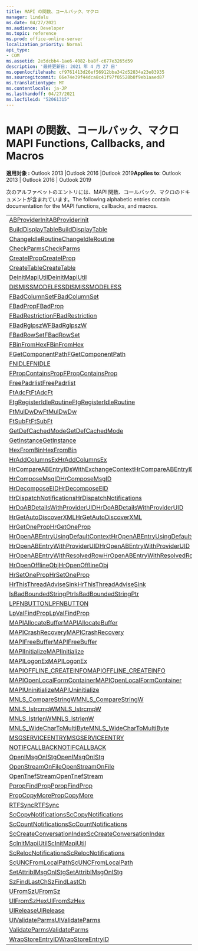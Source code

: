 ```yaml
---
title: MAPI の関数、コールバック、マクロ
manager: lindalu
ms.date: 04/27/2021
ms.audience: Developer
ms.topic: reference
ms.prod: office-online-server
localization_priority: Normal
api_type:
- COM
ms.assetid: 2e5dcbb4-1ae6-4082-ba8f-c677e3265d59
description: '最終更新日: 2021 年 4 月 27 日'
ms.openlocfilehash: cf9761413d26ef56912bba342d52834a23e83935
ms.sourcegitcommit: 66e74e39f44dca8c41f97f05528b8f9eb1aaed87
ms.translationtype: MT
ms.contentlocale: ja-JP
ms.lasthandoff: 04/27/2021
ms.locfileid: "52061315"
---
```

# <a name="mapi-functions-callbacks-and-macros"></a><span data-ttu-id="a50ee-103">MAPI の関数、コールバック、マクロ</span><span class="sxs-lookup"><span data-stu-id="a50ee-103">MAPI Functions, Callbacks, and Macros</span></span>

 
  
<span data-ttu-id="a50ee-104">**適用対象 :** Outlook 2013 |Outlook 2016 |Outlook 2019</span><span class="sxs-lookup"><span data-stu-id="a50ee-104">**Applies to**: Outlook 2013 | Outlook 2016 | Outlook 2019</span></span>
  
<span data-ttu-id="a50ee-105">次のアルファベットのエントリには、MAPI 関数、コールバック、マクロのドキュメントが含まれています。</span><span class="sxs-lookup"><span data-stu-id="a50ee-105">The following alphabetic entries contain documentation for the MAPI functions, callbacks, and macros.</span></span> 
  
|||
|:-----|:-----|
|[<span data-ttu-id="a50ee-106">ABProviderInit</span><span class="sxs-lookup"><span data-stu-id="a50ee-106">ABProviderInit</span></span>](abproviderinit.md) <br/> |[<span data-ttu-id="a50ee-107">ACCELERATEABSDI</span><span class="sxs-lookup"><span data-stu-id="a50ee-107">ACCELERATEABSDI</span></span>](accelerateabsdi.md) <br/> |
|[<span data-ttu-id="a50ee-108">BuildDisplayTable</span><span class="sxs-lookup"><span data-stu-id="a50ee-108">BuildDisplayTable</span></span>](builddisplaytable.md) <br/> |[<span data-ttu-id="a50ee-109">CALLERRELEASE</span><span class="sxs-lookup"><span data-stu-id="a50ee-109">CALLERRELEASE</span></span>](callerrelease.md) <br/> |
|[<span data-ttu-id="a50ee-110">ChangeIdleRoutine</span><span class="sxs-lookup"><span data-stu-id="a50ee-110">ChangeIdleRoutine</span></span>](changeidleroutine.md) <br/> |[<span data-ttu-id="a50ee-111">CheckParameters</span><span class="sxs-lookup"><span data-stu-id="a50ee-111">CheckParameters</span></span>](checkparms.md) <br/> |
|[<span data-ttu-id="a50ee-112">CheckParms</span><span class="sxs-lookup"><span data-stu-id="a50ee-112">CheckParms</span></span>](checkparms.md) <br/> |[<span data-ttu-id="a50ee-113">CloseIMsgSession</span><span class="sxs-lookup"><span data-stu-id="a50ee-113">CloseIMsgSession</span></span>](closeimsgsession.md) <br/> |
|[<span data-ttu-id="a50ee-114">CreateIProp</span><span class="sxs-lookup"><span data-stu-id="a50ee-114">CreateIProp</span></span>](createiprop.md) <br/> |[<span data-ttu-id="a50ee-115">CreateMAPIInitializationMonitor</span><span class="sxs-lookup"><span data-stu-id="a50ee-115">CreateMAPIInitializationMonitor</span></span>](createmapiinitializationmonitor.md) <br/> |
|[<span data-ttu-id="a50ee-116">CreateTable</span><span class="sxs-lookup"><span data-stu-id="a50ee-116">CreateTable</span></span>](createtable.md) <br/> |  <br/>|
|[<span data-ttu-id="a50ee-117">DeinitMapiUtil</span><span class="sxs-lookup"><span data-stu-id="a50ee-117">DeinitMapiUtil</span></span>](deinitmapiutil.md) <br/> |[<span data-ttu-id="a50ee-118">DeregisterIdleRoutine</span><span class="sxs-lookup"><span data-stu-id="a50ee-118">DeregisterIdleRoutine</span></span>](deregisteridleroutine.md) <br/> |
|[<span data-ttu-id="a50ee-119">DISMISSMODELESS</span><span class="sxs-lookup"><span data-stu-id="a50ee-119">DISMISSMODELESS</span></span>](dismissmodeless.md) <br/> |[<span data-ttu-id="a50ee-120">EnableIdleRoutine</span><span class="sxs-lookup"><span data-stu-id="a50ee-120">EnableIdleRoutine</span></span>](enableidleroutine.md) <br/> |
|[<span data-ttu-id="a50ee-121">FBadColumnSet</span><span class="sxs-lookup"><span data-stu-id="a50ee-121">FBadColumnSet</span></span>](fbadcolumnset.md) <br/> |[<span data-ttu-id="a50ee-122">FBadEntryList</span><span class="sxs-lookup"><span data-stu-id="a50ee-122">FBadEntryList</span></span>](fbadentrylist.md) <br/> |
|[<span data-ttu-id="a50ee-123">FBadProp</span><span class="sxs-lookup"><span data-stu-id="a50ee-123">FBadProp</span></span>](fbadprop.md) <br/> |[<span data-ttu-id="a50ee-124">FBadPropTag</span><span class="sxs-lookup"><span data-stu-id="a50ee-124">FBadPropTag</span></span>](fbadproptag.md) <br/> |
|[<span data-ttu-id="a50ee-125">FBadRestriction</span><span class="sxs-lookup"><span data-stu-id="a50ee-125">FBadRestriction</span></span>](fbadrestriction.md) <br/> |[<span data-ttu-id="a50ee-126">FBadRglpNameID</span><span class="sxs-lookup"><span data-stu-id="a50ee-126">FBadRglpNameID</span></span>](fbadrglpnameid.md) <br/> |
|[<span data-ttu-id="a50ee-127">FBadRglpszW</span><span class="sxs-lookup"><span data-stu-id="a50ee-127">FBadRglpszW</span></span>](fbadrglpszw.md) <br/> |[<span data-ttu-id="a50ee-128">FBadRow</span><span class="sxs-lookup"><span data-stu-id="a50ee-128">FBadRow</span></span>](fbadrow.md) <br/> |
|[<span data-ttu-id="a50ee-129">FBadRowSet</span><span class="sxs-lookup"><span data-stu-id="a50ee-129">FBadRowSet</span></span>](fbadrowset.md) <br/> |[<span data-ttu-id="a50ee-130">FBadSortOrderSet</span><span class="sxs-lookup"><span data-stu-id="a50ee-130">FBadSortOrderSet</span></span>](fbadsortorderset.md) <br/> |
|[<span data-ttu-id="a50ee-131">FBinFromHex</span><span class="sxs-lookup"><span data-stu-id="a50ee-131">FBinFromHex</span></span>](fbinfromhex.md) <br/> |[<span data-ttu-id="a50ee-132">FEqualNames</span><span class="sxs-lookup"><span data-stu-id="a50ee-132">FEqualNames</span></span>](fequalnames.md) <br/> |
|[<span data-ttu-id="a50ee-133">FGetComponentPath</span><span class="sxs-lookup"><span data-stu-id="a50ee-133">FGetComponentPath</span></span>](fgetcomponentpath.md) <br/> |[<span data-ttu-id="a50ee-134">FixMAPI</span><span class="sxs-lookup"><span data-stu-id="a50ee-134">FixMAPI</span></span>](fixmapi.md) <br/> |
|[<span data-ttu-id="a50ee-135">FNIDLE</span><span class="sxs-lookup"><span data-stu-id="a50ee-135">FNIDLE</span></span>](fnidle.md) <br/> |[<span data-ttu-id="a50ee-136">FPropCompareProp</span><span class="sxs-lookup"><span data-stu-id="a50ee-136">FPropCompareProp</span></span>](fpropcompareprop.md) <br/> |
|[<span data-ttu-id="a50ee-137">FPropContainsProp</span><span class="sxs-lookup"><span data-stu-id="a50ee-137">FPropContainsProp</span></span>](fpropcontainsprop.md) <br/> |[<span data-ttu-id="a50ee-138">FPropExists</span><span class="sxs-lookup"><span data-stu-id="a50ee-138">FPropExists</span></span>](fpropexists.md) <br/> |
|[<span data-ttu-id="a50ee-139">FreePadrlist</span><span class="sxs-lookup"><span data-stu-id="a50ee-139">FreePadrlist</span></span>](freepadrlist.md) <br/> |[<span data-ttu-id="a50ee-140">FreeProws</span><span class="sxs-lookup"><span data-stu-id="a50ee-140">FreeProws</span></span>](freeprows.md) <br/> |
|[<span data-ttu-id="a50ee-141">FtAdcFt</span><span class="sxs-lookup"><span data-stu-id="a50ee-141">FtAdcFt</span></span>](ftadcft.md) <br/> |[<span data-ttu-id="a50ee-142">FtAddFt</span><span class="sxs-lookup"><span data-stu-id="a50ee-142">FtAddFt</span></span>](ftaddft.md) <br/> |
|[<span data-ttu-id="a50ee-143">FtgRegisterIdleRoutine</span><span class="sxs-lookup"><span data-stu-id="a50ee-143">FtgRegisterIdleRoutine</span></span>](ftgregisteridleroutine.md) <br/> |[<span data-ttu-id="a50ee-144">FtMulDw</span><span class="sxs-lookup"><span data-stu-id="a50ee-144">FtMulDw</span></span>](ftmuldw.md) <br/> |
|[<span data-ttu-id="a50ee-145">FtMulDwDw</span><span class="sxs-lookup"><span data-stu-id="a50ee-145">FtMulDwDw</span></span>](ftmuldwdw.md) <br/> |[<span data-ttu-id="a50ee-146">FtNegFt</span><span class="sxs-lookup"><span data-stu-id="a50ee-146">FtNegFt</span></span>](ftnegft.md) <br/> |
|[<span data-ttu-id="a50ee-147">FtSubFt</span><span class="sxs-lookup"><span data-stu-id="a50ee-147">FtSubFt</span></span>](ftsubft.md) <br/> |[<span data-ttu-id="a50ee-148">GetAttribIMsgOnIStg</span><span class="sxs-lookup"><span data-stu-id="a50ee-148">GetAttribIMsgOnIStg</span></span>](getattribimsgonistg.md) <br/> |
|[<span data-ttu-id="a50ee-149">GetDefCachedMode</span><span class="sxs-lookup"><span data-stu-id="a50ee-149">GetDefCachedMode</span></span>](getdefcachedmode.md) <br/> |[<span data-ttu-id="a50ee-150">GetDefCachedModeDownloadPubFoldFavs</span><span class="sxs-lookup"><span data-stu-id="a50ee-150">GetDefCachedModeDownloadPubFoldFavs</span></span>](getdefcachedmodedownloadpubfoldfavs.md) <br/> |
|[<span data-ttu-id="a50ee-151">GetInstance</span><span class="sxs-lookup"><span data-stu-id="a50ee-151">GetInstance</span></span>](getinstance.md) <br/> |[<span data-ttu-id="a50ee-152">GetTnefStreamCodepage</span><span class="sxs-lookup"><span data-stu-id="a50ee-152">GetTnefStreamCodepage</span></span>](gettnefstreamcodepage.md) <br/> |
|[<span data-ttu-id="a50ee-153">HexFromBin</span><span class="sxs-lookup"><span data-stu-id="a50ee-153">HexFromBin</span></span>](hexfrombin.md) <br/> |[<span data-ttu-id="a50ee-154">HrAddColumns</span><span class="sxs-lookup"><span data-stu-id="a50ee-154">HrAddColumns</span></span>](hraddcolumns.md) <br/> |
|[<span data-ttu-id="a50ee-155">HrAddColumnsEx</span><span class="sxs-lookup"><span data-stu-id="a50ee-155">HrAddColumnsEx</span></span>](hraddcolumnsex.md) <br/> |[<span data-ttu-id="a50ee-156">HrAllocAdviseSink</span><span class="sxs-lookup"><span data-stu-id="a50ee-156">HrAllocAdviseSink</span></span>](hrallocadvisesink.md) <br/> |
|[<span data-ttu-id="a50ee-157">HrCompareABEntryIDsWithExchangeContext</span><span class="sxs-lookup"><span data-stu-id="a50ee-157">HrCompareABEntryIDsWithExchangeContext</span></span>](hrcompareabentryidswithexchangecontext.md) <br/> |[<span data-ttu-id="a50ee-158">HrComposeEID</span><span class="sxs-lookup"><span data-stu-id="a50ee-158">HrComposeEID</span></span>](hrcomposeeid.md) <br/> |
|[<span data-ttu-id="a50ee-159">HrComposeMsgID</span><span class="sxs-lookup"><span data-stu-id="a50ee-159">HrComposeMsgID</span></span>](hrcomposemsgid.md) <br/> |[<span data-ttu-id="a50ee-160">HrCreateOfflineObj</span><span class="sxs-lookup"><span data-stu-id="a50ee-160">HrCreateOfflineObj</span></span>](hrcreateofflineobj.md) <br/> |
|[<span data-ttu-id="a50ee-161">HrDecomposeEID</span><span class="sxs-lookup"><span data-stu-id="a50ee-161">HrDecomposeEID</span></span>](hrdecomposeeid.md) <br/> |[<span data-ttu-id="a50ee-162">HrDecomposeMsgID</span><span class="sxs-lookup"><span data-stu-id="a50ee-162">HrDecomposeMsgID</span></span>](hrdecomposemsgid.md) <br/> |
|[<span data-ttu-id="a50ee-163">HrDispatchNotifications</span><span class="sxs-lookup"><span data-stu-id="a50ee-163">HrDispatchNotifications</span></span>](hrdispatchnotifications.md) <br/> |[<span data-ttu-id="a50ee-164">HrDoABDetailsWithExchangeContext</span><span class="sxs-lookup"><span data-stu-id="a50ee-164">HrDoABDetailsWithExchangeContext</span></span>](hrdoabdetailswithexchangecontext.md) <br/> |
|[<span data-ttu-id="a50ee-165">HrDoABDetailsWithProviderUID</span><span class="sxs-lookup"><span data-stu-id="a50ee-165">HrDoABDetailsWithProviderUID</span></span>](hrdoabdetailswithprovideruid.md) <br/> |[<span data-ttu-id="a50ee-166">HrEntryIDFromSz</span><span class="sxs-lookup"><span data-stu-id="a50ee-166">HrEntryIDFromSz</span></span>](hrentryidfromsz.md) <br/> |
|[<span data-ttu-id="a50ee-167">HrGetAutoDiscoverXML</span><span class="sxs-lookup"><span data-stu-id="a50ee-167">HrGetAutoDiscoverXML</span></span>](hrgetautodiscoverxml.md) <br/> |[<span data-ttu-id="a50ee-168">HrGetGALFromEmsmdbUID</span><span class="sxs-lookup"><span data-stu-id="a50ee-168">HrGetGALFromEmsmdbUID</span></span>](hrgetgalfromemsmdbuid.md) <br/> |
|[<span data-ttu-id="a50ee-169">HrGetOneProp</span><span class="sxs-lookup"><span data-stu-id="a50ee-169">HrGetOneProp</span></span>](hrgetoneprop.md) <br/> |[<span data-ttu-id="a50ee-170">HrIStorageFromStream</span><span class="sxs-lookup"><span data-stu-id="a50ee-170">HrIStorageFromStream</span></span>](hristoragefromstream.md) <br/> |
|[<span data-ttu-id="a50ee-171">HrOpenABEntryUsingDefaultContext</span><span class="sxs-lookup"><span data-stu-id="a50ee-171">HrOpenABEntryUsingDefaultContext</span></span>](hropenabentryusingdefaultcontext.md) <br/> |[<span data-ttu-id="a50ee-172">HrOpenABEntryWithExchangeContext</span><span class="sxs-lookup"><span data-stu-id="a50ee-172">HrOpenABEntryWithExchangeContext</span></span>](hropenabentrywithexchangecontext.md) <br/> |
|[<span data-ttu-id="a50ee-173">HrOpenABEntryWithProviderUID</span><span class="sxs-lookup"><span data-stu-id="a50ee-173">HrOpenABEntryWithProviderUID</span></span>](hropenabentrywithprovideruid.md) <br/> |[<span data-ttu-id="a50ee-174">HrOpenABEntryWithProviderUIDSupport</span><span class="sxs-lookup"><span data-stu-id="a50ee-174">HrOpenABEntryWithProviderUIDSupport</span></span>](hropenabentrywithprovideruidsupport.md) <br/> |
|[<span data-ttu-id="a50ee-175">HrOpenABEntryWithResolvedRow</span><span class="sxs-lookup"><span data-stu-id="a50ee-175">HrOpenABEntryWithResolvedRow</span></span>](hropenabentrywithresolvedrow.md) <br/> |[<span data-ttu-id="a50ee-176">HrOpenABEntryWithSupport</span><span class="sxs-lookup"><span data-stu-id="a50ee-176">HrOpenABEntryWithSupport</span></span>](hropenabentrywithsupport.md) <br/> |
|[<span data-ttu-id="a50ee-177">HrOpenOfflineObj</span><span class="sxs-lookup"><span data-stu-id="a50ee-177">HrOpenOfflineObj</span></span>](hropenofflineobj.md) <br/> |[<span data-ttu-id="a50ee-178">HrQueryAllRows</span><span class="sxs-lookup"><span data-stu-id="a50ee-178">HrQueryAllRows</span></span>](hrqueryallrows.md) <br/> |
|[<span data-ttu-id="a50ee-179">HrSetOneProp</span><span class="sxs-lookup"><span data-stu-id="a50ee-179">HrSetOneProp</span></span>](hrsetoneprop.md) <br/> |[<span data-ttu-id="a50ee-180">HrSzFromEntryID</span><span class="sxs-lookup"><span data-stu-id="a50ee-180">HrSzFromEntryID</span></span>](hrszfromentryid.md) <br/> |
|[<span data-ttu-id="a50ee-181">HrThisThreadAdviseSink</span><span class="sxs-lookup"><span data-stu-id="a50ee-181">HrThisThreadAdviseSink</span></span>](hrthisthreadadvisesink.md) <br/> |[<span data-ttu-id="a50ee-182">HrValidateIPMSubtree</span><span class="sxs-lookup"><span data-stu-id="a50ee-182">HrValidateIPMSubtree</span></span>](hrvalidateipmsubtree.md) <br/> |
|[<span data-ttu-id="a50ee-183">IsBadBoundedStringPtr</span><span class="sxs-lookup"><span data-stu-id="a50ee-183">IsBadBoundedStringPtr</span></span>](isbadboundedstringptr.md) <br/> |[<span data-ttu-id="a50ee-184">LAUNCHWIZARDENTRY</span><span class="sxs-lookup"><span data-stu-id="a50ee-184">LAUNCHWIZARDENTRY</span></span>](launchwizardentry.md) <br/> |
|[<span data-ttu-id="a50ee-185">LPFNBUTTON</span><span class="sxs-lookup"><span data-stu-id="a50ee-185">LPFNBUTTON</span></span>](lpfnbutton.md) <br/> |[<span data-ttu-id="a50ee-186">LPropCompareProp</span><span class="sxs-lookup"><span data-stu-id="a50ee-186">LPropCompareProp</span></span>](lpropcompareprop.md) <br/> |
|[<span data-ttu-id="a50ee-187">LpValFindProp</span><span class="sxs-lookup"><span data-stu-id="a50ee-187">LpValFindProp</span></span>](lpvalfindprop.md) <br/> |[<span data-ttu-id="a50ee-188">MAPIAdminProfiles</span><span class="sxs-lookup"><span data-stu-id="a50ee-188">MAPIAdminProfiles</span></span>](mapiadminprofiles.md) <br/> |
|[<span data-ttu-id="a50ee-189">MAPIAllocateBuffer</span><span class="sxs-lookup"><span data-stu-id="a50ee-189">MAPIAllocateBuffer</span></span>](mapiallocatebuffer.md) <br/> |[<span data-ttu-id="a50ee-190">MAPIAllocateMore</span><span class="sxs-lookup"><span data-stu-id="a50ee-190">MAPIAllocateMore</span></span>](mapiallocatemore.md) <br/> |
|[<span data-ttu-id="a50ee-191">MAPICrashRecovery</span><span class="sxs-lookup"><span data-stu-id="a50ee-191">MAPICrashRecovery</span></span>](mapicrashrecovery.md) <br/> |[<span data-ttu-id="a50ee-192">MAPIDeInitIdle</span><span class="sxs-lookup"><span data-stu-id="a50ee-192">MAPIDeInitIdle</span></span>](mapideinitidle.md) <br/> |
|[<span data-ttu-id="a50ee-193">MAPIFreeBuffer</span><span class="sxs-lookup"><span data-stu-id="a50ee-193">MAPIFreeBuffer</span></span>](mapifreebuffer.md) <br/> |[<span data-ttu-id="a50ee-194">MAPIGetDefaultMalloc</span><span class="sxs-lookup"><span data-stu-id="a50ee-194">MAPIGetDefaultMalloc</span></span>](mapigetdefaultmalloc.md) <br/> |
|[<span data-ttu-id="a50ee-195">MAPIInitialize</span><span class="sxs-lookup"><span data-stu-id="a50ee-195">MAPIInitialize</span></span>](mapiinitialize.md) <br/> |[<span data-ttu-id="a50ee-196">MAPIInitIdle</span><span class="sxs-lookup"><span data-stu-id="a50ee-196">MAPIInitIdle</span></span>](mapiinitidle.md) <br/> |
|[<span data-ttu-id="a50ee-197">MAPILogonEx</span><span class="sxs-lookup"><span data-stu-id="a50ee-197">MAPILogonEx</span></span>](mapilogonex.md) <br/> |[<span data-ttu-id="a50ee-198">MAPIOFFLINE_AGGREGATEINFO</span><span class="sxs-lookup"><span data-stu-id="a50ee-198">MAPIOFFLINE_AGGREGATEINFO</span></span>](mapioffline_aggregateinfo.md) <br/> |
|[<span data-ttu-id="a50ee-199">MAPIOFFLINE_CREATEINFO</span><span class="sxs-lookup"><span data-stu-id="a50ee-199">MAPIOFFLINE_CREATEINFO</span></span>](mapioffline_createinfo.md) <br/> |[<span data-ttu-id="a50ee-200">MAPIOpenFormMgr</span><span class="sxs-lookup"><span data-stu-id="a50ee-200">MAPIOpenFormMgr</span></span>](mapiopenformmgr.md) <br/> |
|[<span data-ttu-id="a50ee-201">MAPIOpenLocalFormContainer</span><span class="sxs-lookup"><span data-stu-id="a50ee-201">MAPIOpenLocalFormContainer</span></span>](mapiopenlocalformcontainer.md) <br/> |[<span data-ttu-id="a50ee-202">MAPIReallocateBuffer</span><span class="sxs-lookup"><span data-stu-id="a50ee-202">MAPIReallocateBuffer</span></span>](mapireallocatebuffer.md) <br/> |
|[<span data-ttu-id="a50ee-203">MAPIUninitialize</span><span class="sxs-lookup"><span data-stu-id="a50ee-203">MAPIUninitialize</span></span>](mapiuninitialize.md) <br/> |[<span data-ttu-id="a50ee-204">MapStorageSCode</span><span class="sxs-lookup"><span data-stu-id="a50ee-204">MapStorageSCode</span></span>](mapstoragescode.md) <br/> |
|[<span data-ttu-id="a50ee-205">MNLS_CompareStringW</span><span class="sxs-lookup"><span data-stu-id="a50ee-205">MNLS_CompareStringW</span></span>](mnls_comparestringw.md) <br/> |[<span data-ttu-id="a50ee-206">MNLS_IsBadStringPtrW</span><span class="sxs-lookup"><span data-stu-id="a50ee-206">MNLS_IsBadStringPtrW</span></span>](mnls_isbadstringptrw.md) <br/> |
|[<span data-ttu-id="a50ee-207">MNLS_lstrcmpW</span><span class="sxs-lookup"><span data-stu-id="a50ee-207">MNLS_lstrcmpW</span></span>](mnls_lstrcmpw.md) <br/> |[<span data-ttu-id="a50ee-208">MNLS_lstrcpyW</span><span class="sxs-lookup"><span data-stu-id="a50ee-208">MNLS_lstrcpyW</span></span>](mnls_lstrcpyw.md) <br/> |
|[<span data-ttu-id="a50ee-209">MNLS_lstrlenW</span><span class="sxs-lookup"><span data-stu-id="a50ee-209">MNLS_lstrlenW</span></span>](mnls_lstrlenw.md) <br/> |[<span data-ttu-id="a50ee-210">MNLS_MultiByteToWideChar</span><span class="sxs-lookup"><span data-stu-id="a50ee-210">MNLS_MultiByteToWideChar</span></span>](mnls_multibytetowidechar.md) <br/> |
|[<span data-ttu-id="a50ee-211">MNLS_WideCharToMultiByte</span><span class="sxs-lookup"><span data-stu-id="a50ee-211">MNLS_WideCharToMultiByte</span></span>](mnls_widechartomultibyte.md) <br/> |[<span data-ttu-id="a50ee-212">MSGCALLRELEASE</span><span class="sxs-lookup"><span data-stu-id="a50ee-212">MSGCALLRELEASE</span></span>](msgcallrelease.md) <br/> |
|[<span data-ttu-id="a50ee-213">MSGSERVICEENTRY</span><span class="sxs-lookup"><span data-stu-id="a50ee-213">MSGSERVICEENTRY</span></span>](msgserviceentry.md) <br/> |[<span data-ttu-id="a50ee-214">MSProviderInit</span><span class="sxs-lookup"><span data-stu-id="a50ee-214">MSProviderInit</span></span>](msproviderinit.md) <br/> |
|[<span data-ttu-id="a50ee-215">NOTIFCALLBACK</span><span class="sxs-lookup"><span data-stu-id="a50ee-215">NOTIFCALLBACK</span></span>](notifcallback.md) <br/> |[<span data-ttu-id="a50ee-216">NSTServiceEntry</span><span class="sxs-lookup"><span data-stu-id="a50ee-216">NSTServiceEntry</span></span>](nstserviceentry.md) <br/> |
|[<span data-ttu-id="a50ee-217">OpenIMsgOnIStg</span><span class="sxs-lookup"><span data-stu-id="a50ee-217">OpenIMsgOnIStg</span></span>](openimsgonistg.md) <br/> |[<span data-ttu-id="a50ee-218">OpenIMsgSession</span><span class="sxs-lookup"><span data-stu-id="a50ee-218">OpenIMsgSession</span></span>](openimsgsession.md) <br/> |
|[<span data-ttu-id="a50ee-219">OpenStreamOnFile</span><span class="sxs-lookup"><span data-stu-id="a50ee-219">OpenStreamOnFile</span></span>](openstreamonfile.md) <br/> |[<span data-ttu-id="a50ee-220">OpenStreamOnFileW</span><span class="sxs-lookup"><span data-stu-id="a50ee-220">OpenStreamOnFileW</span></span>](openstreamonfilew.md) <br/> |
|[<span data-ttu-id="a50ee-221">OpenTnefStream</span><span class="sxs-lookup"><span data-stu-id="a50ee-221">OpenTnefStream</span></span>](opentnefstream.md) <br/> |[<span data-ttu-id="a50ee-222">OpenTnefStreamEx</span><span class="sxs-lookup"><span data-stu-id="a50ee-222">OpenTnefStreamEx</span></span>](opentnefstreamex.md) <br/> |
|[<span data-ttu-id="a50ee-223">PpropFindProp</span><span class="sxs-lookup"><span data-stu-id="a50ee-223">PpropFindProp</span></span>](ppropfindprop.md) <br/> |[<span data-ttu-id="a50ee-224">PreprocessMessage</span><span class="sxs-lookup"><span data-stu-id="a50ee-224">PreprocessMessage</span></span>](preprocessmessage.md) <br/> |
|[<span data-ttu-id="a50ee-225">PropCopyMore</span><span class="sxs-lookup"><span data-stu-id="a50ee-225">PropCopyMore</span></span>](propcopymore.md) <br/> |[<span data-ttu-id="a50ee-226">RemovePreprocessInfo</span><span class="sxs-lookup"><span data-stu-id="a50ee-226">RemovePreprocessInfo</span></span>](removepreprocessinfo.md) <br/> |
|[<span data-ttu-id="a50ee-227">RTFSync</span><span class="sxs-lookup"><span data-stu-id="a50ee-227">RTFSync</span></span>](rtfsync.md) <br/> |[<span data-ttu-id="a50ee-228">ScBinFromHexBounded</span><span class="sxs-lookup"><span data-stu-id="a50ee-228">ScBinFromHexBounded</span></span>](scbinfromhexbounded.md) <br/> |
|[<span data-ttu-id="a50ee-229">ScCopyNotifications</span><span class="sxs-lookup"><span data-stu-id="a50ee-229">ScCopyNotifications</span></span>](sccopynotifications.md) <br/> |[<span data-ttu-id="a50ee-230">ScCopyProps</span><span class="sxs-lookup"><span data-stu-id="a50ee-230">ScCopyProps</span></span>](sccopyprops.md) <br/> |
|[<span data-ttu-id="a50ee-231">ScCountNotifications</span><span class="sxs-lookup"><span data-stu-id="a50ee-231">ScCountNotifications</span></span>](sccountnotifications.md) <br/> |[<span data-ttu-id="a50ee-232">ScCountProps</span><span class="sxs-lookup"><span data-stu-id="a50ee-232">ScCountProps</span></span>](sccountprops.md) <br/> |
|[<span data-ttu-id="a50ee-233">ScCreateConversationIndex</span><span class="sxs-lookup"><span data-stu-id="a50ee-233">ScCreateConversationIndex</span></span>](sccreateconversationindex.md) <br/> |[<span data-ttu-id="a50ee-234">ScDupPropset</span><span class="sxs-lookup"><span data-stu-id="a50ee-234">ScDupPropset</span></span>](scduppropset.md) <br/> |
|[<span data-ttu-id="a50ee-235">ScInitMapiUtil</span><span class="sxs-lookup"><span data-stu-id="a50ee-235">ScInitMapiUtil</span></span>](scinitmapiutil.md) <br/> |[<span data-ttu-id="a50ee-236">ScLocalPathFromUNC</span><span class="sxs-lookup"><span data-stu-id="a50ee-236">ScLocalPathFromUNC</span></span>](sclocalpathfromunc.md) <br/> |
|[<span data-ttu-id="a50ee-237">ScRelocNotifications</span><span class="sxs-lookup"><span data-stu-id="a50ee-237">ScRelocNotifications</span></span>](screlocnotifications.md) <br/> |[<span data-ttu-id="a50ee-238">ScRelocProps</span><span class="sxs-lookup"><span data-stu-id="a50ee-238">ScRelocProps</span></span>](screlocprops.md) <br/> |
|[<span data-ttu-id="a50ee-239">ScUNCFromLocalPath</span><span class="sxs-lookup"><span data-stu-id="a50ee-239">ScUNCFromLocalPath</span></span>](scuncfromlocalpath.md) <br/> |[<span data-ttu-id="a50ee-240">SERVICEWIZARDDLGPROC</span><span class="sxs-lookup"><span data-stu-id="a50ee-240">SERVICEWIZARDDLGPROC</span></span>](servicewizarddlgproc.md) <br/> |
|[<span data-ttu-id="a50ee-241">SetAttribIMsgOnIStg</span><span class="sxs-lookup"><span data-stu-id="a50ee-241">SetAttribIMsgOnIStg</span></span>](setattribimsgonistg.md) <br/> |[<span data-ttu-id="a50ee-242">SzFindCh</span><span class="sxs-lookup"><span data-stu-id="a50ee-242">SzFindCh</span></span>](szfindch.md) <br/> |
|[<span data-ttu-id="a50ee-243">SzFindLastCh</span><span class="sxs-lookup"><span data-stu-id="a50ee-243">SzFindLastCh</span></span>](szfindlastch.md) <br/> |[<span data-ttu-id="a50ee-244">SzFindSz</span><span class="sxs-lookup"><span data-stu-id="a50ee-244">SzFindSz</span></span>](szfindsz.md) <br/> |
|[<span data-ttu-id="a50ee-245">UFromSz</span><span class="sxs-lookup"><span data-stu-id="a50ee-245">UFromSz</span></span>](ufromsz.md) <br/> |[<span data-ttu-id="a50ee-246">UlAddRef</span><span class="sxs-lookup"><span data-stu-id="a50ee-246">UlAddRef</span></span>](uladdref.md) <br/> |
|[<span data-ttu-id="a50ee-247">UlFromSzHex</span><span class="sxs-lookup"><span data-stu-id="a50ee-247">UlFromSzHex</span></span>](ulfromszhex.md) <br/> |[<span data-ttu-id="a50ee-248">UlPropSize</span><span class="sxs-lookup"><span data-stu-id="a50ee-248">UlPropSize</span></span>](ulpropsize.md) <br/> |
|[<span data-ttu-id="a50ee-249">UlRelease</span><span class="sxs-lookup"><span data-stu-id="a50ee-249">UlRelease</span></span>](ulrelease.md) <br/> |[<span data-ttu-id="a50ee-250">UlValidateParameters</span><span class="sxs-lookup"><span data-stu-id="a50ee-250">UlValidateParameters</span></span>](ulvalidateparameters.md) <br/> |
|[<span data-ttu-id="a50ee-251">UlValidateParms</span><span class="sxs-lookup"><span data-stu-id="a50ee-251">UlValidateParms</span></span>](ulvalidateparms.md) <br/> |[<span data-ttu-id="a50ee-252">ValidateParameters</span><span class="sxs-lookup"><span data-stu-id="a50ee-252">ValidateParameters</span></span>](validateparameters.md) <br/> |
|[<span data-ttu-id="a50ee-253">ValidateParms</span><span class="sxs-lookup"><span data-stu-id="a50ee-253">ValidateParms</span></span>](validateparms.md) <br/> |[<span data-ttu-id="a50ee-254">WIZARDENTRY</span><span class="sxs-lookup"><span data-stu-id="a50ee-254">WIZARDENTRY</span></span>](wizardentry.md) <br/> |
|[<span data-ttu-id="a50ee-255">WrapStoreEntryID</span><span class="sxs-lookup"><span data-stu-id="a50ee-255">WrapStoreEntryID</span></span>](wrapstoreentryid.md) <br/> |[<span data-ttu-id="a50ee-256">XPProviderInit</span><span class="sxs-lookup"><span data-stu-id="a50ee-256">XPProviderInit</span></span>](xpproviderinit.md) <br/> |
   

